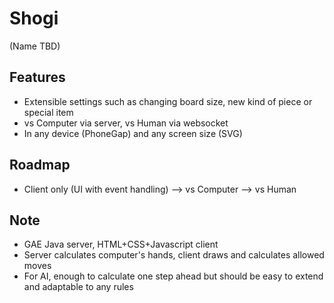 Shogi
=======
(Name TBD)


Features
-------
- Extensible settings such as changing board size, new kind of piece or special item
- vs Computer via server, vs Human via websocket
- In any device (PhoneGap) and any screen size (SVG)


Roadmap
-------
- Client only (UI with event handling) --> vs Computer --> vs Human


Note
-------
- GAE Java server, HTML+CSS+Javascript client
- Server calculates computer's hands, client draws and calculates allowed moves
- For AI, enough to calculate one step ahead but should be easy to extend and adaptable to any rules

